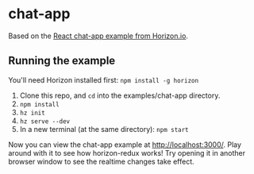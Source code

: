# chat-app

Based on the [React chat-app example from Horizon.io](https://github.com/rethinkdb/horizon/tree/next/examples/react-chat-app).

## Running the example

You'll need Horizon installed first: `npm install -g horizon`

1. Clone this repo, and `cd` into the examples/chat-app directory.
2. `npm install`
3. `hz init`
4. `hz serve --dev`
5. In a new terminal (at the same directory): `npm start`

Now you can view the chat-app example at [http://localhost:3000/](http://localhost:3000/). Play around with it to see how horizon-redux works! Try opening it in another browser window to see the realtime changes take effect.
